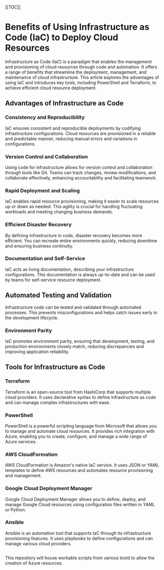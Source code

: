 [[_TOC_]]


# Benefits of Using Infrastructure as Code (IaC) to Deploy Cloud Resources

Infrastructure as Code (IaC) is a paradigm that enables the management and provisioning of cloud resources through code and automation. It offers a range of benefits that streamline the deployment, management, and maintenance of cloud infrastructure. This article explores the advantages of using IaC and introduces key tools, including PowerShell and Terraform, to achieve efficient cloud resource deployment.

## Advantages of Infrastructure as Code

 ### Consistency and Reproducibility

IaC ensures consistent and reproducible deployments by codifying infrastructure configurations. Cloud resources are provisioned in a reliable and predictable manner, reducing manual errors and variations in configurations.

### Version Control and Collaboration

Using code for infrastructure allows for version control and collaboration through tools like Git. Teams can track changes, review modifications, and collaborate effectively, enhancing accountability and facilitating teamwork.

### Rapid Deployment and Scaling

IaC enables rapid resource provisioning, making it easier to scale resources up or down as needed. This agility is crucial for handling fluctuating workloads and meeting changing business demands.

### Efficient Disaster Recovery

By defining infrastructure in code, disaster recovery becomes more efficient. You can recreate entire environments quickly, reducing downtime and ensuring business continuity.

### Documentation and Self-Service

IaC acts as living documentation, describing your infrastructure configurations. This documentation is always up-to-date and can be used by teams for self-service resource deployment.

## Automated Testing and Validation

Infrastructure code can be tested and validated through automated processes. This prevents misconfigurations and helps catch issues early in the development lifecycle.

### Environment Parity

IaC promotes environment parity, ensuring that development, testing, and production environments closely match, reducing discrepancies and improving application reliability.


## Tools for Infrastructure as Code

### Terraform

Terraform is an open-source tool from HashiCorp that supports multiple cloud providers. It uses declarative syntax to define infrastructure as code and can manage complex infrastructures with ease.

### PowerShell 

PowerShell is a powerful scripting language from Microsoft that allows you to manage and automate cloud resources. It provides rich integration with Azure, enabling you to create, configure, and manage a wide range of Azure services.

### AWS CloudFormation

AWS CloudFormation is Amazon's native IaC service. It uses JSON or YAML templates to define AWS resources and automates resource provisioning and management.

### Google Cloud Deployment Manager

Google Cloud Deployment Manager allows you to define, deploy, and manage Google Cloud resources using configuration files written in YAML or Python.

### Ansible

Ansible is an automation tool that supports IaC through its infrastructure provisioning features. It uses playbooks to define configurations and can manage various cloud providers.

## 

This repository will house workable scripts from various toold to allow the creation of Azure resources. 
